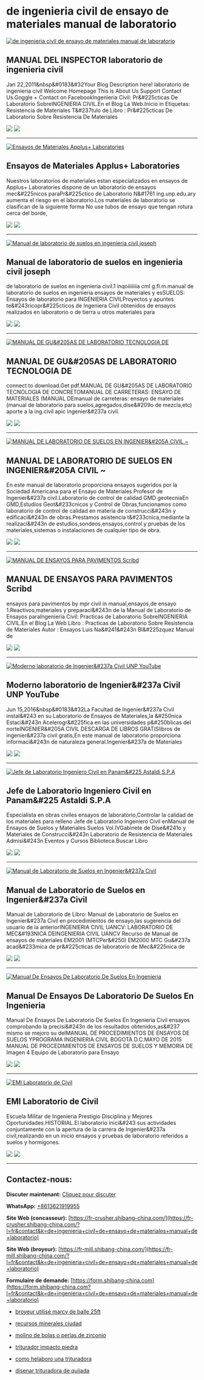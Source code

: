# de ingenieria civil de ensayo de materiales manual de laboratorio

<a href="https://swt.shibang-china.com/?l=fr&img&k=de+ingenieria+civil+de+ensayo+de+materiales+manual+de+laboratorio" target="_blank">![de ingenieria civil de ensayo de materiales manual de laboratorio](http://static.shibang-china.com/all-800x300/1003.jpg)</a>

## MANUAL DEL INSPECTOR laboratorio de ingenieria civil
Jan 22,2011&nbsp&#0183&#32Your Blog Description here! laboratorio de ingenieria civil Welcome Homepage This is About Us Support Contact Us.Goggle + Contact on FacebookIngenieria Civil: Pr&#225cticas De Laboratorio SobreINGENIERIA CIVIL.En el Blog La Web.Inicio in Etiquetas: Resistencia de Materiales T&#237tulo de Libro : Pr&#225cticas De Laboratorio Sobre Resistencia De Materiales


<a href="https://whatsapp.shibangsoft.com/WhatsApp.php" target="_blank" title="WhatsApp">![](http://static.shibang-china.com/icon/whatsapp.png)</a> <a href="https://swt.shibang-china.com/?l=fr&icon&k=de+ingenieria+civil+de+ensayo+de+materiales+manual+de+laboratorio" target="_blank">![](http://static.shibang-china.com/icon/chat-fr.png)</a>

---

<a href="https://swt.shibang-china.com/?l=fr&img&k=de+ingenieria+civil+de+ensayo+de+materiales+manual+de+laboratorio" target="_blank">![Ensayos de Materiales Applus+ Laboratories](http://static.shibang-china.com/all-800x300/1038.jpg)</a>

## Ensayos de Materiales Applus+ Laboratories
Nuestros laboratorios de materiales estan especializados en ensayos de Applus+ Laboratories dispone de un laboratorio de ensayos mec&#225nicos paraPr&#225ctico de Laboratorio N&#1761 ing.unp.edu.ary aumenta el riesgo en el laboratorio.Los materiales de laboratorio se clasifican de la siguiente forma No use tubos de ensayo que tengan rotura cerca del borde,


<a href="https://whatsapp.shibangsoft.com/WhatsApp.php" target="_blank" title="WhatsApp">![](http://static.shibang-china.com/icon/whatsapp.png)</a> <a href="https://swt.shibang-china.com/?l=fr&icon&k=de+ingenieria+civil+de+ensayo+de+materiales+manual+de+laboratorio" target="_blank">![](http://static.shibang-china.com/icon/chat-fr.png)</a>

---

<a href="https://swt.shibang-china.com/?l=fr&img&k=de+ingenieria+civil+de+ensayo+de+materiales+manual+de+laboratorio" target="_blank">![Manual de laboratorio de suelos en ingenieria civil joseph](http://static.shibang-china.com/all-800x300/410.jpg)</a>

## Manual de laboratorio de suelos en ingenieria civil joseph
de laboratorio de suelos en ingenieria civil.1 inqoiiiiiiia cml g.fl.m.manual de laboratorio de suelos en ingenieria ensayos de materiales y esSUELOS: Ensayos de laboratorio para INGENIERIA CIVILProyectos y apuntes te&#243ricopr&#225cticos de Ingeniera Civil obtenidos de ensayos realizados en laboratorio o de tierra u otros materiales para


<a href="https://whatsapp.shibangsoft.com/WhatsApp.php" target="_blank" title="WhatsApp">![](http://static.shibang-china.com/icon/whatsapp.png)</a> <a href="https://swt.shibang-china.com/?l=fr&icon&k=de+ingenieria+civil+de+ensayo+de+materiales+manual+de+laboratorio" target="_blank">![](http://static.shibang-china.com/icon/chat-fr.png)</a>

---

<a href="https://swt.shibang-china.com/?l=fr&img&k=de+ingenieria+civil+de+ensayo+de+materiales+manual+de+laboratorio" target="_blank">![MANUAL DE GU&#205AS DE LABORATORIO TECNOLOGIA DE](http://static.shibang-china.com/all-800x300/90.jpg)</a>

## MANUAL DE GU&#205AS DE LABORATORIO TECNOLOGIA DE
connect to download.Get pdf.MANUAL DE GU&#205AS DE LABORATORIO TECNOLOGIA DE CONCRETOMANUAL DE CARRETERAS: ENSAYO DE MATERIALES (MANUAL DEmanual de carreteras: ensayo de materiales (manual de laboratorio para suelos,agregados,dise&#209o de mezcla,etc) aporte a la ing.civil apic ingenier&#237a civil.


<a href="https://whatsapp.shibangsoft.com/WhatsApp.php" target="_blank" title="WhatsApp">![](http://static.shibang-china.com/icon/whatsapp.png)</a> <a href="https://swt.shibang-china.com/?l=fr&icon&k=de+ingenieria+civil+de+ensayo+de+materiales+manual+de+laboratorio" target="_blank">![](http://static.shibang-china.com/icon/chat-fr.png)</a>

---

<a href="https://swt.shibang-china.com/?l=fr&img&k=de+ingenieria+civil+de+ensayo+de+materiales+manual+de+laboratorio" target="_blank">![MANUAL DE LABORATORIO DE SUELOS EN INGENIER&#205A CIVIL ~](http://static.shibang-china.com/all-800x300/142.jpg)</a>

## MANUAL DE LABORATORIO DE SUELOS EN INGENIER&#205A CIVIL ~
En este manual de laboratorio proporciona ensayos sugeridos por la Sociedad Americana para el Ensayo de Materiales Profesor de Ingenier&#237a civil.Laboratorio de control de calidad GMD geotecniaEn GMD,Estudios Geot&#233cnicos y Control de Obras,funcionamos como laboratorio de control de calidad en materia de construcci&#243n y edificaci&#243n de obras.Prestamos asistencia t&#233cnica,mediante la realizaci&#243n de estudios,sondeos,ensayos,control y pruebas de los materiales,sistemas o instalaciones de cualquier tipo de obra.


<a href="https://whatsapp.shibangsoft.com/WhatsApp.php" target="_blank" title="WhatsApp">![](http://static.shibang-china.com/icon/whatsapp.png)</a> <a href="https://swt.shibang-china.com/?l=fr&icon&k=de+ingenieria+civil+de+ensayo+de+materiales+manual+de+laboratorio" target="_blank">![](http://static.shibang-china.com/icon/chat-fr.png)</a>

---

<a href="https://swt.shibang-china.com/?l=fr&img&k=de+ingenieria+civil+de+ensayo+de+materiales+manual+de+laboratorio" target="_blank">![MANUAL DE ENSAYOS PARA PAVIMENTOS Scribd](http://static.shibang-china.com/all-800x300/1322.jpg)</a>

## MANUAL DE ENSAYOS PARA PAVIMENTOS Scribd
ensayos para pavimentos by mpr civil in manual,ensayos,de ensayo 1.Reactivos,materiales y preparaci&#243n de la Manual de Laboratorio de Ensayos paraIngenieria Civil: Practicas de Laboratorio SobreINGENIERIA CIVIL.En el Blog La Web Libro : Practicas de Laboratorio Sobre Resistencia de Materiales Autor : Ensayos Luis Na&#241&#243n Bl&#225zquez Manual de


<a href="https://whatsapp.shibangsoft.com/WhatsApp.php" target="_blank" title="WhatsApp">![](http://static.shibang-china.com/icon/whatsapp.png)</a> <a href="https://swt.shibang-china.com/?l=fr&icon&k=de+ingenieria+civil+de+ensayo+de+materiales+manual+de+laboratorio" target="_blank">![](http://static.shibang-china.com/icon/chat-fr.png)</a>

---

<a href="https://swt.shibang-china.com/?l=fr&img&k=de+ingenieria+civil+de+ensayo+de+materiales+manual+de+laboratorio" target="_blank">![Moderno laboratorio de Ingenier&#237a Civil UNP YouTube](http://static.shibang-china.com/all-800x300/616.jpg)</a>

## Moderno laboratorio de Ingenier&#237a Civil UNP YouTube
Jun 15,2016&nbsp&#0183&#32La Facultad de Ingenier&#237a Civil instal&#243 en su Laboratorio de Ensayos de Materiales,la &#250nica Estaci&#243n Acelerogr&#225fica en las universidades p&#250blicas del norteINGENIER&#205A CIVIL DESCARGA DE LIBROS GRATISlibros de ingenier&#237a civil gratis,En este manual de laboratorio proporciona informaci&#243n de naturaleza general.Ingenier&#237a de Materiales


<a href="https://whatsapp.shibangsoft.com/WhatsApp.php" target="_blank" title="WhatsApp">![](http://static.shibang-china.com/icon/whatsapp.png)</a> <a href="https://swt.shibang-china.com/?l=fr&icon&k=de+ingenieria+civil+de+ensayo+de+materiales+manual+de+laboratorio" target="_blank">![](http://static.shibang-china.com/icon/chat-fr.png)</a>

---

<a href="https://swt.shibang-china.com/?l=fr&img&k=de+ingenieria+civil+de+ensayo+de+materiales+manual+de+laboratorio" target="_blank">![Jefe de Laboratorio Ingeniero Civil en Panam&#225 Astaldi S.P.A](http://static.shibang-china.com/all-800x300/1108.jpg)</a>

## Jefe de Laboratorio Ingeniero Civil en Panam&#225 Astaldi S.P.A
Especialista en obras civiles ensayos de laboratorio,Controlar la calidad de los materiales para relleno Jefe de Laboratorio Ingeniero Civil enManual de Ensayos de Suelos y Materiales Suelos Vol.IVGabinete de Dise&#241o y Materiales de Construcci&#243n Laboratorio de Resistencia de Materiales Admisi&#243n Eventos y Cursos Biblioteca.Buscar Libro


<a href="https://whatsapp.shibangsoft.com/WhatsApp.php" target="_blank" title="WhatsApp">![](http://static.shibang-china.com/icon/whatsapp.png)</a> <a href="https://swt.shibang-china.com/?l=fr&icon&k=de+ingenieria+civil+de+ensayo+de+materiales+manual+de+laboratorio" target="_blank">![](http://static.shibang-china.com/icon/chat-fr.png)</a>

---

<a href="https://swt.shibang-china.com/?l=fr&img&k=de+ingenieria+civil+de+ensayo+de+materiales+manual+de+laboratorio" target="_blank">![Manual de Laboratorio de Suelos en Ingenier&#237a Civil](http://static.shibang-china.com/all-800x300/413.jpg)</a>

## Manual de Laboratorio de Suelos en Ingenier&#237a Civil
Manual de Laboratorio de Libro: Manual de Laboratorio de Suelos en Ingenier&#237a Civil en procedimientos de ensayo,las sugerencia del usuario de la anteriorINGENIERIA CIVIL UANCV: LABORATORIO DE MEC&#193NICA DEINGENIERIA CIVIL UANCV Recurso de Manual de ensayos de materiales EM2001 (MTCPer&#250) EM2000 MTC Gu&#237a acad&#233mica de pr&#225cticas de laboratorio de Mec&#225nica de


<a href="https://whatsapp.shibangsoft.com/WhatsApp.php" target="_blank" title="WhatsApp">![](http://static.shibang-china.com/icon/whatsapp.png)</a> <a href="https://swt.shibang-china.com/?l=fr&icon&k=de+ingenieria+civil+de+ensayo+de+materiales+manual+de+laboratorio" target="_blank">![](http://static.shibang-china.com/icon/chat-fr.png)</a>

---

<a href="https://swt.shibang-china.com/?l=fr&img&k=de+ingenieria+civil+de+ensayo+de+materiales+manual+de+laboratorio" target="_blank">![Manual De Ensayos De Laboratorio De Suelos En Ingenieria](http://static.shibang-china.com/all-800x300/209.jpg)</a>

## Manual De Ensayos De Laboratorio De Suelos En Ingenieria
Manual De Ensayos De Laboratorio De Suelos En Ingenieria Civil ensayos comprobando la precisi&#243n de los resultados obtenidos,as&#237 mismo se mejoro su delMANUAL DE PROCEDIMIENTOS DE ENSAYOS DE SUELOS YPROGRAMA INGENIERIA CIVIL BOGOTA D.C.MAYO DE 2015 MANUAL DE PROCEDIMIENTOS DE ENSAYOS DE SUELOS Y MEMORIA DE Imagen 4 Equipo de Laboratorio para Ensayo


<a href="https://whatsapp.shibangsoft.com/WhatsApp.php" target="_blank" title="WhatsApp">![](http://static.shibang-china.com/icon/whatsapp.png)</a> <a href="https://swt.shibang-china.com/?l=fr&icon&k=de+ingenieria+civil+de+ensayo+de+materiales+manual+de+laboratorio" target="_blank">![](http://static.shibang-china.com/icon/chat-fr.png)</a>

---

<a href="https://swt.shibang-china.com/?l=fr&img&k=de+ingenieria+civil+de+ensayo+de+materiales+manual+de+laboratorio" target="_blank">![EMI Laboratorio de Civil](http://static.shibang-china.com/all-800x300/481.jpg)</a>

## EMI Laboratorio de Civil
Escuela Militar de Ingenieria Prestigio Disciplina y Mejores Oportunidades.HISTORIAL.El laboratorio inici&#243 sus actividades conjuntamente con la apertura de la carrera de Ingenier&#237a civil,realizando en un inicio ensayos y pruebas de laboratorio referidos a suelos y hormigones.

<a href="https://whatsapp.shibangsoft.com/WhatsApp.php" target="_blank" title="WhatsApp">![](http://static.shibang-china.com/icon/whatsapp.png)</a> <a href="https://swt.shibang-china.com/?l=fr&icon&k=de+ingenieria+civil+de+ensayo+de+materiales+manual+de+laboratorio" target="_blank">![](http://static.shibang-china.com/icon/chat-fr.png)</a>

---
## Contactez-nous:

**Discuter maintenant:** [Cliquez pour discuter](https://swt.shibang-china.com?l=fr&contact&k=de+ingenieria+civil+de+ensayo+de+materiales+manual+de+laboratorio)

**WhatsApp:**  [+8613621919955](https://whatsapp.shibangsoft.com/WhatsApp.php)

**Site Web (concasseur):** [https://fr-crusher.shibang-china.com/](https://fr-crusher.shibang-china.com/?l=fr&contact&k=de+ingenieria+civil+de+ensayo+de+materiales+manual+de+laboratorio)

**Site Web (broyeur):** [https://fr-mill.shibang-china.com/](https://fr-mill.shibang-china.com/?l=fr&contact&k=de+ingenieria+civil+de+ensayo+de+materiales+manual+de+laboratorio)

**Formulaire de demande:** [https://form.shibang-china.com](https://form.shibang-china.com?l=fr&contact&k=de+ingenieria+civil+de+ensayo+de+materiales+manual+de+laboratorio)

* [broyeur utilisé marcy de balle 25ft](../65/broyeur%20utilis%C3%A9%20marcy%20de%20balle%2025ft.md)

* [recursos minerales ciudad](../63/recursos%20minerales%20ciudad.md)

* [molino de bolas o perlas de zirconio](../62/molino%20de%20bolas%20o%20perlas%20de%20zirconio.md)

* [triturador impacto piedra](../63/triturador%20impacto%20piedra.md)

* [como helaboro una trituradora](../62/como%20helaboro%20una%20trituradora.md)

* [disenar trituradora de quijada](../63/disenar%20trituradora%20de%20quijada.md)